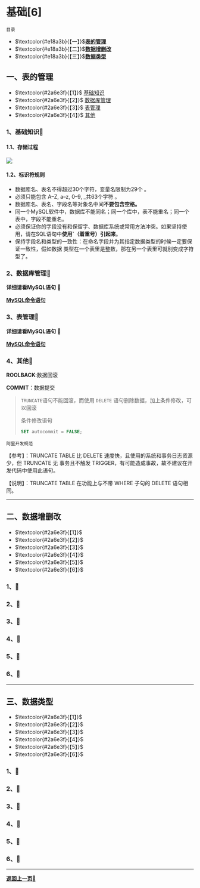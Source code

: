 # 基础[6]

<a id="0">`目录`</a>

- $\textcolor{#e18a3b}{【一】}$**[表的管理](#1)**
- $\textcolor{#e18a3b}{【二】}$**[数据增删改](#2)**
- $\textcolor{#e18a3b}{【三】}$**[数据类型](#3)**

## 一、表的管理

<a id="1"><!--目录--></a>

- $\textcolor{#2a6e3f}{【1】}$ [基础知识](#1.1)
- $\textcolor{#2a6e3f}{【2】}$ [数据库管理](#1.2)
- $\textcolor{#2a6e3f}{【3】}$ [表管理](#1.3)
- $\textcolor{#2a6e3f}{【4】}$ [其他](#1.4)

### 1、基础知识<a id="1.1">💚</a>

#### 1.1、存储过程

![](https://pic1.imgdb.cn/item/634e92a016f2c2beb1fb2e6f.png)

#### 1.2、标识符规则

- 数据库名、表名不得超过30个字符，变量名限制为29个 。
- 必须只能包含 A–Z, a–z, 0–9, _共63个字符 。
- 数据库名、表名、字段名等对象名中间**不要包含空格。**
- 同一个MySQL软件中，数据库不能同名；同一个库中，表不能重名；同一个表中，字段不能重名。
-  必须保证你的字段没有和保留字、数据库系统或常用方法冲突。如果坚持使用，请在SQL语句中**使用`（着重号）引起来**。
- 保持字段名和类型的一致性：在命名字段并为其指定数据类型的时候一定要保证一致性，假如数据 类型在一个表里是整数，那在另一个表里可就别变成字符型了。

### 2、数据库管理<a id="1.2">💚</a>

**详细请看MySQL语句** :watermelon:

**[MySQL命令语句](../order.md#2)**

### 3、表管理<a id="1.3">💚</a>

**详细请看MySQL语句** :watermelon:

**[MySQL命令语句](../order.md#3)**

### 4、其他<a id="1.4">💚</a>

**ROOLBACK**:数据回滚

**COMMIT**：数据提交

> `TRUNCATE`语句不能回滚，而使用 `DELETE` 语句删除数据，加上条件修改，可以回滚
>
> 条件修改语句
>
> ```sql
> SET autocommit = FALSE;
> ```

`阿里开发规范`

【参考】：TRUNCATE TABLE 比 DELETE 速度快，且使用的系统和事务日志资源少，但 TRUNCATE 无 事务且不触发 TRIGGER，有可能造成事故，故不建议在开发代码中使用此语句。 

【说明】：TRUNCATE TABLE 在功能上与不带 WHERE 子句的 DELETE 语句相同。

---

[<!--返回目录-->](#1)

## 二、数据增删改

<a id="2"><!--目录--></a>

- $\textcolor{#2a6e3f}{【1】}$ [](#2.1)
- $\textcolor{#2a6e3f}{【2】}$ [](#2.2)
- $\textcolor{#2a6e3f}{【3】}$ [](#2.3)
- $\textcolor{#2a6e3f}{【4】}$ [](#2.4)
- $\textcolor{#2a6e3f}{【5】}$ [](#2.5)
- $\textcolor{#2a6e3f}{【6】}$ [](#2.6)

### 1、<a id="2.1">💛</a>

### 2、<a id="2.2">💛</a>

### 3、<a id="2.3">💛</a>

### 4、<a id="2.4">💛</a>

### 5、<a id="2.5">💛</a>

### 6、<a id="2.6">💛</a>

---

[<!--返回目录-->](#2)

## 三、数据类型

<a id="3"><!--目录--></a>

- $\textcolor{#2a6e3f}{【1】}$ [](#3.1)
- $\textcolor{#2a6e3f}{【2】}$ [](#3.2)
- $\textcolor{#2a6e3f}{【3】}$ [](#3.3)
- $\textcolor{#2a6e3f}{【4】}$ [](#3.4)
- $\textcolor{#2a6e3f}{【5】}$ [](#3.5)
- $\textcolor{#2a6e3f}{【6】}$ [](#3.6)

### 1、<a id="3.1">💙</a>

### 2、<a id="3.2">💙</a>

### 3、<a id="3.3">💙</a>

### 4、<a id="3.4">💙</a>

### 5、<a id="3.5">💙</a>

### 6、<a id="3.6">💙</a>

---

[<!--返回目录-->](#3)

[<!--返回总目录-->](#0)

**[返回上一页🥣](../../README.md)**